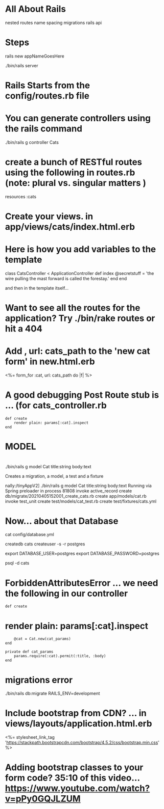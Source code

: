 # All About Rails

nested routes
name spacing
migrations
rails api

# Steps

rails new appNameGoesHere

./bin/rails server 

# Rails Starts from the config/routes.rb file

# You can generate controllers using the rails command

./bin/rails g controller Cats


# create a bunch of RESTful routes using the following in routes.rb (note: plural vs. singular matters )

  resources :cats

# Create your views. in app/views/cats/index.html.erb

# Here is how you add variables to the template

class CatsController < ApplicationController
    def index
        @secretstuff = 'the wire pulling the mast forward is called the forestay.'
    end
end

and then in the template itself...

# Want to see all the routes for the application? Try ./bin/rake routes or hit a 404

# Add , url: cats_path to the 'new cat form' in new.html.erb

<%= form_for :cat, url: cats_path do |f| %>

# A good debugging Post Route stub is ... (for cats_controller.rb

    def create
        render plain: params[:cat].inspect
    end

#
# MODEL
#

./bin/rails g model Cat title:string body:text

Creates a migration, a model, a test and a fixture

nally:/tinyAppV2] ./bin/rails g model Cat title:string body:text
Running via Spring preloader in process 81808
      invoke  active_record
      create    db/migrate/20210405152001_create_cats.rb
      create    app/models/cat.rb
      invoke    test_unit
      create      test/models/cat_test.rb
      create      test/fixtures/cats.yml


# Now... about that Database

cat config/database.yml

createdb cats
createuser -s -r postgres

export DATABASE_USER=postgres
export DATABASE_PASSWORD=postgres

psql -d cats

# ForbiddenAttributesError ... we need the following in our controller

    def create
#        render plain: params[:cat].inspect
        @cat = Cat.new(cat_params)
    end

    private def cat_params
        params.require(:cat).permit(:title, :body)
    end

# migrations error

./bin/rails db:migrate RAILS_ENV=development

# Include bootstrap from CDN? ... in views/layouts/application.html.erb

<%= stylesheet_link_tag  'https://stackpath.bootstrapcdn.com/bootstrap/4.5.2/css/bootstrap.min.css' %>

# Adding bootstrap classes to your form code? 35:10 of this video... https://www.youtube.com/watch?v=pPy0GQJLZUM

